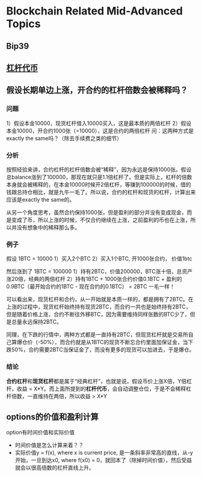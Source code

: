 # Blockchain Related Mid-Advanced Topics


## Bip39


## [杠杆代币](https://help.ftx.com/hc/zh-cn/articles/360032572092-%E8%AE%BE%E8%AE%A1%E5%8E%9F%E7%90%86%E7%AC%AC%E4%B8%80%E8%AE%B2-%E4%BB%80%E4%B9%88%E6%98%AF%E6%9D%A0%E6%9D%86%E4%BB%A3%E5%B8%81-)


## 假设长期单边上涨，开合约的杠杆倍数会被稀释吗？
### 问题
1）假设本金10000，现货杠杆借入10000买入，这是最本质的两倍杠杆
2）假设本金10000，开合约1000张（=10000），这是合约的两倍杠杆
问：这两种方式是exactly the same吗？（除去手续费之类的细节）

### 分析
按照经验来讲，合约杠杆的杠杆倍数会被“稀释”，因为永远是保持1000张。假设总balance涨到了100000，那现在就只是1.1倍杠杆了。但是实际上，杠杆的倍数本身就会被稀释的，在本金10000时候开2倍杠杆，等赚到100000的时候，借的钱跟总持仓相比，就是九牛一毛了。所以说，合约的杠杆和现货的杠杆，计算出来应该是exactly the same的。

从另一个角度思考，虽然合约保持1000张，但是盈利的部分并没有变成现金，而是变成了币，所以上涨的时候，不仅合约继续在上涨，之前盈利的币也在上涨，所以并没有想象中的稀释那么多。

### 例子
假设 1BTC = 10000
1）买入2个BTC
2）买入1个BTC, 开1000张合约， 价值1btc

然后涨到了 1BTC = 100000
1）持有2BTC，价值200000，BTC涨十倍，总资产涨20倍，经典的两倍杠杆
2）持有1BTC + 
    1000张合约价值0.1BTC + 
    盈利的0.9BTC（最开始合约的1BTC - 现在合约的0.1BTC） = 2BTC 一毛一样！

可以看出来，现货杠杆和合约，从一开始就是本质一样的，都是拥有了2BTC。在上涨的过程中，现货杠杆始终持有现货2BTC，而合约一共也是始终持有2BTC，但是随着价格上涨，合约不断往外移BTC，因为需要维持同样张数的BTC少了，但是总量永远保持2BTC。

同理，在下跌的行情中，两种方式都是一直持有2BTC，但现货杠杆就是交易所自己算爆仓价（-50%），而合约就是从1BTC的现货不断忘合约里面加保证金，当下跌50%，合约需要2BTC当保证金了，而没有更多的现货可以加进去，于是爆仓。

### 结论
**合约杠杆**和**现货杠杆**都是属于“经典杠杆”，也就是说，假设币价上涨X倍，Y倍杠杆，收益 = X\*Y。而上面所提到的**杠杆代币**，会自动调整仓位，于是不会稀释杠杆倍数，一直维持在两倍，所以收益 > X\*Y







## options的价值和盈利计算
option有时间价值和实际价值
- 时间价值是怎么计算来着？？
- 实际价值y = f(x), where x is current price, 是一条斜率非常高的直线，从-y开始，一旦到达x0, where f(x0) = 0，就回本了（除掉时间价值），然后受益就会以很高倍数的杠杆直线上升。
